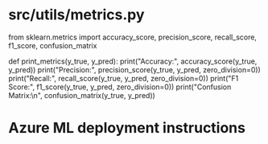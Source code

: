 # src/utils/metrics.py
from sklearn.metrics import accuracy_score, precision_score, recall_score, f1_score, confusion_matrix

def print_metrics(y_true, y_pred):
    print("Accuracy:", accuracy_score(y_true, y_pred))
    print("Precision:", precision_score(y_true, y_pred, zero_division=0))
    print("Recall:", recall_score(y_true, y_pred, zero_division=0))
    print("F1 Score:", f1_score(y_true, y_pred, zero_division=0))
    print("Confusion Matrix:\n", confusion_matrix(y_true, y_pred))
# Azure ML deployment instructions
